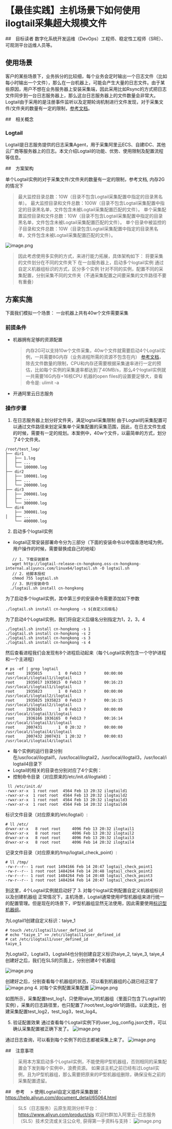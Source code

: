 # 【最佳实践】主机场景下如何使用ilogtail采集超大规模文件
##　目标读者
数字化系统开发运维（DevOps）工程师、稳定性工程师（SRE）、可观测平台运维人员等。

## 使用场景
客户的某些场景下，业务拆分的比较细，每个业务会定时输出一个日志文件（比如每小时输出一个文件），那么在一台机器上，可能会产生大量的日志文件。由于某些原因，用户不想在业务服务器上安装采集端，因此采用比如Rsync的方式把日志文件同步到一台日志服务器上，那么这台日志服务器上的文件数量会非常大。Logtail由于采用的是注册事件监听以及定期轮询机制进行文件发现，对于采集文件/文件夹的数量有一定的限制，[参考文档](./https://help.aliyun.com/document_detail/64999.html?spm=a2c4g.26937906.0.0.48aa5b53mNFAlh)。

##　相关概念
### Logtail
Logtail是日志服务提供的日志采集Agent，用于采集阿里云ECS、自建IDC、其他云厂商等服务器上的日志。本文介绍Logtail的功能、优势、使用限制及配置流程等信息。

##　方案架构

单个Logtail实例的对于采集文件/文件夹的数量有一定的限制，参考文档, 内存2G的情况下

 > 最大监控目录总数：10W（目录不包含Logtail采集配置中指定的目录黑名单）。
 > 最大监控目录和文件总数：100W（目录不包含Logtail采集配置中指定的目录黑名单，文件包含未被Logtail采集配置匹配的文件）。
 > 单个采集配置监控目录和文件总数：10W（目录不包含Logtail采集配置中指定的目录黑名单，文件包含未被Logtail采集配置匹配的文件）。
 > 单个目录中被监控的子目录和文件总数：10W（目录包含Logtail采集配置中指定的目录黑名单，文件包含未被Logtail采集配置匹配的文件）。

   ![image.png](./img4.1.png)

 > 因此考虑使用多实例的方式，来进行能力拓展，具体架构如下：
 > 将要采集的文件划分在不同的文件夹下
 > 在一台服务器上，启动多个logtail实例
 > 通过自定义机器组标识的方式，区分多个实例
 > 针对不同的实例，配置不同的采集配置，分别采集不同的文件夹（不通采集配置之间要采集的文件路径不要有重叠）

## 方案实施
下面我们模拟一个场景：
一台机器上共有40w个文件需要采集
### 前提条件
- 机器拥有足够的资源配置
  > 内存2G可以支持10w个文件采集，40w个文件就需要启动4个Logtail实例，一共需要8G内存（业务进程所需的资源不包含在内）
  > [参考文档](https://help.aliyun.com/document_detail/32278.htm?spm=a2c4g.26937906.0.0.48aa39f3fxgcOu#concept-sdg-czb-wdb)，除去文件数量的限制，CPU和内存还需要根据采集速率进行一定的预估，比如每个实例的采集速率都达到了40MB/s，那么4个logtail实例就一共需要16G内存+16核CPU
  > 机器的open files的设置要足够大，查看命令是: ulimit -a

- 开通阿里云日志服务

### 操作步骤
1. 在日志服务器上划分好文件夹，满足logtail采集限制
由于Logtail的采集配置可以通过文件路径来划定采集单个采集配置的采集范围，因此，在日志文件生成的时候，需要有一定的规划。本案例中，40w个文件，以最简单的方式，划分了4个文件夹。
```
/root/test_log/
├── dir1
│   ├── 1.log
│   ├── ...
│   └── 100000.log
├── dir2
│   ├── 100001.log
│   ├── ...
│   └── 200000.log
├── dir3
│   ├── 200001.log
│   ├── ...
│   └── 300000.log
└── dir4
    ├── 300001.log
│   ├── ...
    └── 400000.log

```
 2. 启动多个logtail实例
   - ilogtail正常安装部署命令分为三部分（下面的安装命令以中国香港地域为例，用户操作的时候，需要替换成自己的地域）

```
   // 1. 下载安装脚本
   wget http://logtail-release-cn-hongkong.oss-cn-hongkong-internal.aliyuncs.com/linux64/logtail.sh -O logtail.sh
   // 2. 给脚本授权
   chmod 755 logtail.sh
   // 3. 执行安装命令
  ./logtail.sh install cn-hongkong
```
为了启动多个logtail实例，其中第三步的安装命令需要添加如下参数

```
./logtail.sh install cn-hongkong -s ${自定义后缀名}
```

为了启动4个Logtail实例，我们将自定义后缀名分别指定为1，2，3，4

```
./logtail.sh install cn-hongkong -s 1
./logtail.sh install cn-hongkong -s 2
./logtail.sh install cn-hongkong -s 3
./logtail.sh install cn-hongkong -s 4
```

然后查看进程我们会发现有8个进程启动起来（每个Logtail实例包含一个守护进程和一个主进程）

```
# ps -ef | grep logtail
root     1935015       1  0 Feb13 ?        00:00:00 /usr/local/ilogtail1/ilogtail
root     1935017 1935015  0 Feb13 ?        00:16:23 /usr/local/ilogtail1/ilogtail
root     1935823       1  0 Feb13 ?        00:00:00 /usr/local/ilogtail2/ilogtail
root     1935825 1935823  0 Feb13 ?        00:16:15 /usr/local/ilogtail2/ilogtail
root     1936165       1  0 Feb13 ?        00:00:00 /usr/local/ilogtail3/ilogtail
root     1936166 1936165  0 Feb13 ?        00:16:14 /usr/local/ilogtail3/ilogtail
root     2007431       1  0 20:32 ?        00:00:00 /usr/local/ilogtail4/ilogtail
root     2007432 2007431  1 20:32 ?        00:00:03 /usr/local/ilogtail4/ilogtail
```
- 每个实例的运行目录分别在/usr/local/ilogtail1，/usr/local/ilogtail2，/usr/local/ilogtail3，/usr/local/ilogtail4目录下
- Logtail的相关的目录也分别对应了4个实例：
- 控制命令目录（对应原来的/etc/init.d/ilogtaild）：
```
 ll /etc/init.d/
-rwxr-xr-x  1 root root  4564 Feb 13 20:32 ilogtaild1
-rwxr-xr-x  1 root root  4564 Feb 13 20:32 ilogtaild2
-rwxr-xr-x  1 root root  4564 Feb 13 20:32 ilogtaild3
-rwxr-xr-x  1 root root  4564 Feb 14 20:32 ilogtaild4
```
标识文件目录（对应原来的/etc/logtail）:
```
# ll /etc/
drwxr-xr-x   8 root root     4096 Feb 13 20:32 ilogtail1
drwxr-xr-x   8 root root     4096 Feb 13 20:32 ilogtail2
drwxr-xr-x   8 root root     4096 Feb 13 20:32 ilogtail3
drwxr-xr-x   8 root root     4096 Feb 14 20:32 ilogtail4
```
记录文件目录（对应原来的/tmp/logtail_check_point）:
```
# ll /tmp/
-rw-r--r-- 1 root root 1494166 Feb 14 20:47 logtail_check_point1
-rw-r--r-- 1 root root 1484264 Feb 14 20:48 logtail_check_point2
-rw-r--r-- 1 root root 1484264 Feb 14 20:48 logtail_check_point3
-rw-r--r-- 1 root root 1484264 Feb 14 20:47 logtail_check_point4
```
到这里，4个Logtail实例就启动好了
 3. 对每个logtail实例配置自定义机器组标识以及创建机器组
 正常情况下，主机场景，Logtail通常使用IP型机器组来进行统一的配置管理。但是现在的场景下，IP型机器组显然无法使用，因此需要使用[标识型机器组](https://help.aliyun.com/document_detail/28983.html?spm=a2c4g.26937906.0.0.48aa7674Zh0s0O)。

为Logtail1创建自定义标识：taiye_1

```
# touch /etc/ilogtail1/user_defined_id
# echo "taiye_1" >> /etc/ilogtail1/user_defined_id
# cat /etc/ilogtail1/user_defined_id
taiye_1
```
为Logtail2，Logtail3，Logtail4也分别创建自定义标识taiye_2, taiye_3, taiye_4创建好之后，我们在SLS的页面上，分别创建4个机器组

   ![image.png](./img4.2.png)

创建好之后，分别查看每个机器组的状态，可以看到机器组的心跳已经正常了
   ![image.png](./img4.3.png)
4. 对每个实例配置采集配置
   ![image.png](./img4.4.png)

如图所示，采集配置test_log1，只使用taiye_1的机器组（里面只包含了Logtail1的实例），采集的日志路径里，也只配置了/root/test_log/dir1的路径。以此类比，创建采集配置test_log2，test_log3，test_log4。

5. 验证配置效果
通过查看每个Logtail实例下的user_log_config.json文件，可以确认采集配置被正确下发了。
 ![image.png](./img4.5.png)

 通过日志查询，可以看到每个实例下的日志都被采集上来了。
  ![image.png](./img4.6.png)

##　注意事项
> 采用本方案启动多个Logtail实例，不能使用IP型机器组，否则相同的采集配置会下发到每个实例中，浪费资源。
> 如果该主机之前已经有过Logtail实例，且为IP型机器组，那么需要把原来的IP型机器组删除，确保没有之前的采集配置遗留。

##　参考
　> 使用Logtail自定义插件采集数据：https://help.aliyun.com/document_detail/65064.html
  > SLS（日志服务）云原生观测分析平台：https://www.aliyun.com/product/sls
  > 欢迎扫群加入阿里云-日志服务（SLS）技术交流或关注公众号, 获得第一手资料与支持：
 ![image.png](./img4.7.png)









